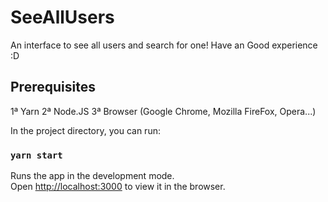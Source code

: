 # SeeAllUsers
An interface to see all users and search for one! Have an Good experience :D

## Prerequisites
1ª Yarn
2ª Node.JS
3ª Browser (Google Chrome, Mozilla FireFox, Opera...)

In the project directory, you can run:

### `yarn start`

Runs the app in the development mode.<br />
Open [http://localhost:3000](http://localhost:3000) to view it in the browser.
